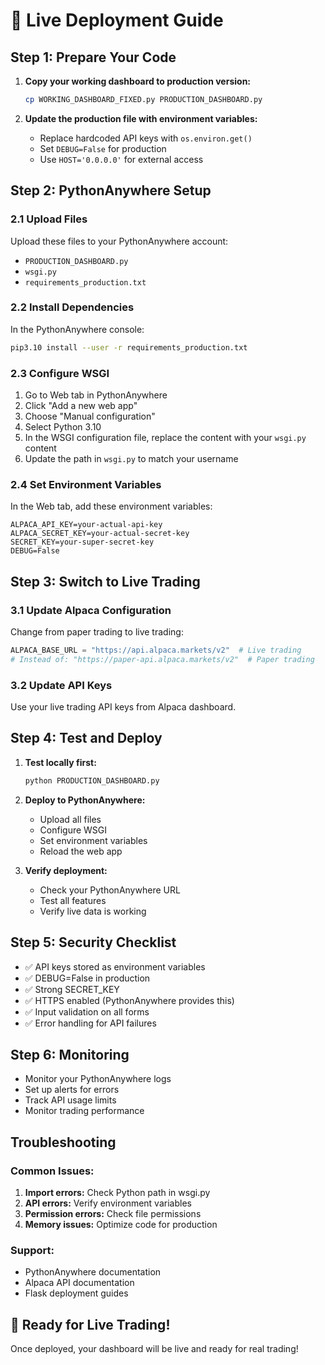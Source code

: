 # 🚀 Live Deployment Guide

## Step 1: Prepare Your Code

1. **Copy your working dashboard to production version:**
   ```bash
   cp WORKING_DASHBOARD_FIXED.py PRODUCTION_DASHBOARD.py
   ```

2. **Update the production file with environment variables:**
   - Replace hardcoded API keys with `os.environ.get()`
   - Set `DEBUG=False` for production
   - Use `HOST='0.0.0.0'` for external access

## Step 2: PythonAnywhere Setup

### 2.1 Upload Files
Upload these files to your PythonAnywhere account:
- `PRODUCTION_DASHBOARD.py`
- `wsgi.py`
- `requirements_production.txt`

### 2.2 Install Dependencies
In the PythonAnywhere console:
```bash
pip3.10 install --user -r requirements_production.txt
```

### 2.3 Configure WSGI
1. Go to Web tab in PythonAnywhere
2. Click "Add a new web app"
3. Choose "Manual configuration"
4. Select Python 3.10
5. In the WSGI configuration file, replace the content with your `wsgi.py` content
6. Update the path in `wsgi.py` to match your username

### 2.4 Set Environment Variables
In the Web tab, add these environment variables:
```
ALPACA_API_KEY=your-actual-api-key
ALPACA_SECRET_KEY=your-actual-secret-key
SECRET_KEY=your-super-secret-key
DEBUG=False
```

## Step 3: Switch to Live Trading

### 3.1 Update Alpaca Configuration
Change from paper trading to live trading:
```python
ALPACA_BASE_URL = "https://api.alpaca.markets/v2"  # Live trading
# Instead of: "https://paper-api.alpaca.markets/v2"  # Paper trading
```

### 3.2 Update API Keys
Use your live trading API keys from Alpaca dashboard.

## Step 4: Test and Deploy

1. **Test locally first:**
   ```bash
   python PRODUCTION_DASHBOARD.py
   ```

2. **Deploy to PythonAnywhere:**
   - Upload all files
   - Configure WSGI
   - Set environment variables
   - Reload the web app

3. **Verify deployment:**
   - Check your PythonAnywhere URL
   - Test all features
   - Verify live data is working

## Step 5: Security Checklist

- ✅ API keys stored as environment variables
- ✅ DEBUG=False in production
- ✅ Strong SECRET_KEY
- ✅ HTTPS enabled (PythonAnywhere provides this)
- ✅ Input validation on all forms
- ✅ Error handling for API failures

## Step 6: Monitoring

- Monitor your PythonAnywhere logs
- Set up alerts for errors
- Track API usage limits
- Monitor trading performance

## Troubleshooting

### Common Issues:
1. **Import errors:** Check Python path in wsgi.py
2. **API errors:** Verify environment variables
3. **Permission errors:** Check file permissions
4. **Memory issues:** Optimize code for production

### Support:
- PythonAnywhere documentation
- Alpaca API documentation
- Flask deployment guides

## 🎯 Ready for Live Trading!

Once deployed, your dashboard will be live and ready for real trading!
